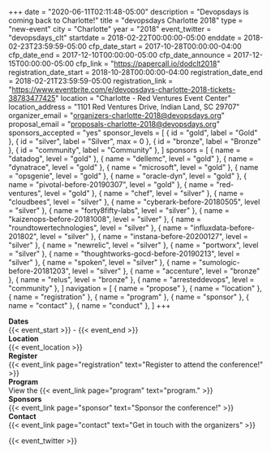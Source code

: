 +++
date = "2020-06-11T02:11:48-05:00"
description = "Devopsdays is coming back to Charlotte!"
title = "devopsdays Charlotte 2018"
type = "new-event"
city = "Charlotte"
year = "2018"
event_twitter = "devopsdays_clt"
startdate = 2018-02-22T00:00:00-05:00
enddate = 2018-02-23T23:59:59-05:00
cfp_date_start = 2017-10-28T00:00:00-04:00
cfp_date_end = 2017-12-10T00:00:00-05:00
cfp_date_announce = 2017-12-15T00:00:00-05:00
cfp_link = "https://papercall.io/dodclt2018"
registration_date_start = 2018-10-28T00:00:00-04:00
registration_date_end = 2018-02-21T23:59:59-05:00
registration_link = "https://www.eventbrite.com/e/devopsdays-charlotte-2018-tickets-38783477425"
location = "Charlotte - Red Ventures Event Center"
location_address = "1101 Red Ventures Drive, Indian Land, SC 29707"
organizer_email = "organizers-charlotte-2018@devopsdays.org"
proposal_email = "proposals-charlotte-2018@devopsdays.org"
sponsors_accepted = "yes"
sponsor_levels = [
    { id = "gold", label = "Gold" },
    { id = "silver", label = "Silver", max = 0 },
    { id = "bronze", label = "Bronze" },
    { id = "community", label = "Community" },
]
sponsors = [
    { name = "datadog", level = "gold" },
    { name = "dellemc", level = "gold" },
    { name = "dynatrace", level = "gold" },
    { name = "microsoft", level = "gold" },
    { name = "opsgenie", level = "gold" },
    { name = "oracle-dyn", level = "gold" },
    { name = "pivotal-before-20190307", level = "gold" },
    { name = "red-ventures", level = "gold" },
    { name = "chef", level = "silver" },
    { name = "cloudbees", level = "silver" },
    { name = "cyberark-before-20180505", level = "silver" },
    { name = "forty8fifty-labs", level = "silver" },
    { name = "kaizenops-before-20181008", level = "silver" },
    { name = "roundtowertechnologies", level = "silver" },
    { name = "influxdata-before-201802", level = "silver" },
    { name = "instana-before-20200127", level = "silver" },
    { name = "newrelic", level = "silver" },
    { name = "portworx", level = "silver" },
    { name = "thoughtworks-gocd-before-20190213", level = "silver" },
    { name = "spoken", level = "silver" },
    { name = "sumologic-before-20181203", level = "silver" },
    { name = "accenture", level = "bronze" },
    { name = "relus", level = "bronze" },
    { name = "arresteddevops", level = "community" },
]
navigation = [
    { name = "propose" },
    { name = "location" },
    { name = "registration" },
    { name = "program" },
    { name = "sponsor" },
    { name = "contact" },
    { name = "conduct" },
]
+++
<!-- <div style="text-align:center;">
  {{< event_logo >}}
</div> -->

<div class = "row">
  <div class = "col-md-2">
    <strong>Dates</strong>
  </div>
  <div class = "col-md-8">
    {{< event_start >}} - {{< event_end >}}
  </div>
</div>

<div class = "row">
  <div class = "col-md-2">
    <strong>Location</strong>
  </div>
  <div class = "col-md-8">
    {{< event_location >}}
  </div>
</div>

<div class = "row">
  <div class = "col-md-2">
    <strong>Register</strong>
  </div>
  <div class = "col-md-8">
    {{< event_link page="registration" text="Register to attend the conference!" >}}
  </div>
</div>

<!-- <div class = "row">
  <div class = "col-md-2">
    <strong>Propose</strong>
  </div>
  <div class = "col-md-8">
    {{< event_link page="propose" text="Propose a talk!" >}}
  </div>
</div> -->

<div class = "row">
  <div class = "col-md-2">
    <strong>Program</strong>
  </div>
  <div class = "col-md-8">
    View the {{< event_link page="program" text="program." >}}
  </div>
</div>

<!-- <div class = "row">
  <div class = "col-md-2">
    <strong>Speakers</strong>
  </div>
  <div class = "col-md-8">
    Check out the {{< event_link page="speakers" text="speakers!" >}}
  </div>
</div> -->

<div class = "row">
  <div class = "col-md-2">
    <strong>Sponsors</strong>
  </div>
  <div class = "col-md-8">
    {{< event_link page="sponsor" text="Sponsor the conference!" >}}
  </div>
</div>

<div class = "row">
  <div class = "col-md-2">
    <strong>Contact</strong>
  </div>
  <div class = "col-md-8">
    {{< event_link page="contact" text="Get in touch with the organizers" >}}
  </div>
</div>

<!-- Uncomment if you added your city twitter name -->

{{< event_twitter >}}
